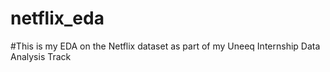 # netflix_eda
#This is my EDA on the Netflix dataset as part of my Uneeq Internship Data Analysis Track
